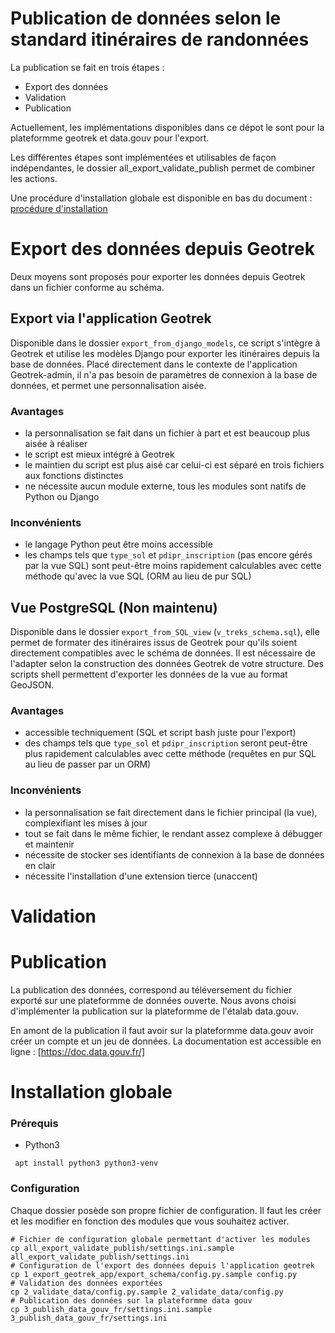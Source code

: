 # Publication de données selon le standard itinéraires de randonnées

La publication se fait en trois étapes :
 * Export des données
 * Validation
 * Publication

Actuellement, les implémentations disponibles dans ce dépot le sont pour la plateformme geotrek et data.gouv pour l'export.

Les différentes étapes sont implémentées et utilisables de façon indépendantes, le dossier all_export_validate_publish permet de combiner les actions.

Une procédure d'installation globale est disponible en bas du document : [procédure d'installation](#Installation)


# Export des données depuis Geotrek

Deux moyens sont proposés pour exporter les données depuis Geotrek dans un fichier conforme au schéma.

## Export via l'application Geotrek

Disponible dans le dossier `export_from_django_models`, ce script s'intègre à Geotrek et utilise les modèles Django pour exporter les itinéraires depuis la base de données. Placé directement dans le contexte de l'application Geotrek-admin, il n'a pas besoin de paramètres de connexion à la base de données, et permet une personnalisation aisée.

### Avantages
 - la personnalisation se fait dans un fichier à part et est beaucoup plus aisée à réaliser
 - le script est mieux intégré à Geotrek
 - le maintien du script est plus aisé car celui-ci est séparé en trois fichiers aux fonctions distinctes
 - ne nécessite aucun module externe, tous les modules sont natifs de Python ou Django

### Inconvénients
 - le langage Python peut être moins accessible
 - les champs tels que `type_sol` et `pdipr_inscription` (pas encore gérés par la vue SQL) sont peut-être moins rapidement calculables avec cette méthode qu'avec la vue SQL (ORM au lieu de pur SQL)


## Vue PostgreSQL (Non maintenu)
Disponible dans le dossier `export_from_SQL_view` (`v_treks_schema.sql`), elle permet de formater des itinéraires issus de Geotrek pour qu'ils soient directement compatibles avec le schéma de données. Il est nécessaire de l'adapter selon la construction des données Geotrek de votre structure.
Des scripts shell permettent d'exporter les données de la vue au format GeoJSON.

### Avantages
 - accessible techniquement (SQL et script bash juste pour l'export)
 - des champs tels que `type_sol` et `pdipr_inscription` seront peut-être plus rapidement calculables avec cette méthode (requêtes en pur SQL au lieu de passer par un ORM)
### Inconvénients
 - la personnalisation se fait directement dans le fichier principal (la vue), complexifiant les mises à jour
 - tout se fait dans le même fichier, le rendant assez complexe à débugger et maintenir
 - nécessite de stocker ses identifiants de connexion à la base de données en clair
 - nécessite l'installation d'une extension tierce (unaccent)


# Validation

# Publication

La publication des données, correspond au téléversement du fichier exporté sur une plateformme de données ouverte. Nous avons choisi d'implémenter la publication sur la plateformme de l'étalab data.gouv.

En amont de la publication il faut avoir sur la plateformme data.gouv avoir créer un compte et un jeu de données. La documentation est accessible en ligne : [https://doc.data.gouv.fr/]


# Installation globale

### Prérequis

 * Python3

```shell
 apt install python3 python3-venv
```

### Configuration
Chaque dossier posède son propre fichier de configuration. Il faut les créer et les modifier en fonction des modules que vous souhaitez activer.


```shell
# Fichier de configuration globale permettant d'activer les modules
cp all_export_validate_publish/settings.ini.sample all_export_validate_publish/settings.ini
# Configuration de l'export des données depuis l'application geotrek
cp 1_export_geotrek_app/export_schema/config.py.sample config.py
# Validation des données exportées
cp 2_validate_data/config.py.sample 2_validate_data/config.py
# Publication des données sur la plateformme data gouv
cp 3_publish_data_gouv_fr/settings.ini.sample 3_publish_data_gouv_fr/settings.ini
```